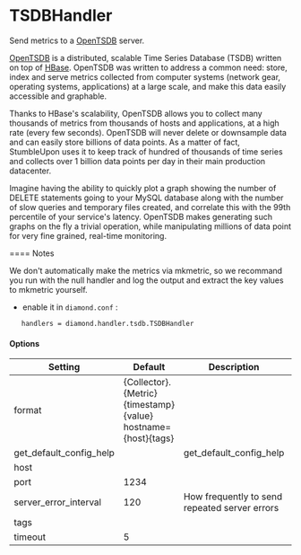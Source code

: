 <!--This file was generated from the python source
Please edit the source to make changes
-->
TSDBHandler
====

Send metrics to a [OpenTSDB](http://opentsdb.net/) server.

[OpenTSDB](http://opentsdb.net/) is a distributed, scalable Time Series
Database (TSDB) written on top of [HBase](http://hbase.org/). OpenTSDB was
written to address a common need: store, index and serve metrics collected from
computer systems (network gear, operating systems, applications) at a large
scale, and make this data easily accessible and graphable.

Thanks to HBase's scalability, OpenTSDB allows you to collect many thousands of
metrics from thousands of hosts and applications, at a high rate (every few
seconds). OpenTSDB will never delete or downsample data and can easily store
billions of data points. As a matter of fact, StumbleUpon uses it to keep track
of hundred of thousands of time series and collects over 1 billion data points
per day in their main production datacenter.

Imagine having the ability to quickly plot a graph showing the number of DELETE
statements going to your MySQL database along with the number of slow queries
and temporary files created, and correlate this with the 99th percentile of
your service's latency. OpenTSDB makes generating such graphs on the fly a
trivial operation, while manipulating millions of data point for very fine
grained, real-time monitoring.

==== Notes

We don't automatically make the metrics via mkmetric, so we recommand you run
with the null handler and log the output and extract the key values to mkmetric
yourself.

- enable it in `diamond.conf` :

`    handlers = diamond.handler.tsdb.TSDBHandler
`

#### Options

Setting | Default | Description | Type
--------|---------|-------------|-----
format | {Collector}.{Metric} {timestamp} {value} hostname={host}{tags} |  | str
get_default_config_help |  | get_default_config_help | 
host |  |  | str
port | 1234 |  | int
server_error_interval | 120 | How frequently to send repeated server errors | int
tags |  |  | str
timeout | 5 |  | int
